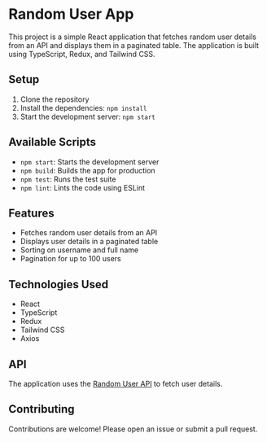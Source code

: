 # Random User App

This project is a simple React application that fetches random user details from an API and displays them in a paginated table. The application is built using TypeScript, Redux, and Tailwind CSS.

## Setup

1. Clone the repository
2. Install the dependencies: `npm install`
3. Start the development server: `npm start`

## Available Scripts

- `npm start`: Starts the development server
- `npm build`: Builds the app for production
- `npm test`: Runs the test suite
- `npm lint`: Lints the code using ESLint

## Features

- Fetches random user details from an API
- Displays user details in a paginated table
- Sorting on username and full name
- Pagination for up to 100 users

## Technologies Used

- React
- TypeScript
- Redux
- Tailwind CSS
- Axios

## API

The application uses the [Random User API](https://randomuser.me/) to fetch user details.

## Contributing

Contributions are welcome! Please open an issue or submit a pull request.
